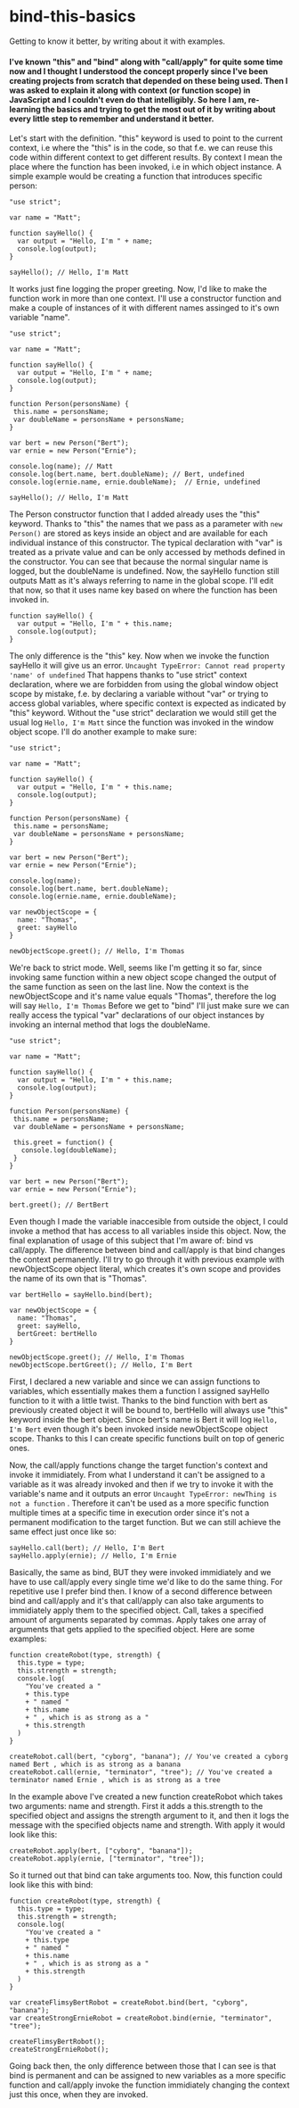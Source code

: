 # bind-this-basics
Getting to know it better, by writing about it with examples.

#### I've known "this" and "bind" along with "call/apply" for quite some time now and I thought I understood the concept properly since I've been creating projects from scratch that depended on these being used. Then I was asked to explain it along with context (or function scope) in JavaScript and I couldn't even do that intelligibly. So here I am, re-learning the basics and trying to get the most out of it by writing about every little step to remember and understand it better.

Let's start with the definition. "this" keyword is used to point to the current context, i.e where the "this" is in the code, so that f.e. we can reuse this code within different context to get different results. By context I mean the place where the function has been invoked, i.e in which object instance. A simple example would be creating a function that introduces specific person:
```
"use strict";

var name = "Matt";

function sayHello() {
  var output = "Hello, I'm " + name;
  console.log(output);
}

sayHello(); // Hello, I'm Matt
```
It works just fine logging the proper greeting. Now, I'd like to make the function work in more than one context. I'll use a constructor function and make a couple of instances of it with different names assinged to it's own variable "name".
```
"use strict";

var name = "Matt";

function sayHello() {
  var output = "Hello, I'm " + name;
  console.log(output);
}

function Person(personsName) {
 this.name = personsName;
 var doubleName = personsName + personsName;
}

var bert = new Person("Bert");
var ernie = new Person("Ernie");

console.log(name); // Matt
console.log(bert.name, bert.doubleName); // Bert, undefined
console.log(ernie.name, ernie.doubleName);  // Ernie, undefined

sayHello(); // Hello, I'm Matt
```
The Person constructor function that I added already uses the "this" keyword. Thanks to "this" the names that we pass as a parameter with ```new Person()``` are stored as keys inside an object and are available for each individual instance of this constructor. The typical declaration with "var" is treated as a private value and can be only accessed by methods defined in the constructor. You can see that because the normal singular name is logged, but the doubleName is undefined. Now, the sayHello function still outputs Matt as it's always referring to name in the global scope. I'll edit that now, so that it uses name key based on where the function has been invoked in.
```
function sayHello() {
  var output = "Hello, I'm " + this.name;
  console.log(output);
}
```
The only difference is the "this" key. Now when we invoke the function sayHello it will give us an error.
```Uncaught TypeError: Cannot read property 'name' of undefined```
That happens thanks to "use strict" context declaration, where we are forbidden from using the global window object scope by mistake, f.e. by declaring a variable without "var" or trying to access global variables, where specific context is expected as indicated by "this" keyword. Without the "use strict" declaration we would still get the usual log ```Hello, I'm Matt``` since the function was invoked in the window object scope. I'll do another example to make sure:
```
"use strict";

var name = "Matt";

function sayHello() {
  var output = "Hello, I'm " + this.name;
  console.log(output);
}

function Person(personsName) {
 this.name = personsName;
 var doubleName = personsName + personsName;
}

var bert = new Person("Bert");
var ernie = new Person("Ernie");

console.log(name);
console.log(bert.name, bert.doubleName);
console.log(ernie.name, ernie.doubleName);

var newObjectScope = {
  name: "Thomas",
  greet: sayHello
}

newObjectScope.greet(); // Hello, I'm Thomas
```
We're back to strict mode. Well, seems like I'm getting it so far, since invoking same function within a new object scope changed the output of the same function as seen on the last line. Now the context is the newObjectScope and it's name value equals "Thomas", therefore the log will say ```Hello, I'm Thomas``` Before we get to "bind" I'll just make sure we can really access the typical "var" declarations of our object instances by invoking an internal method that logs the doubleName.
```
"use strict";

var name = "Matt";

function sayHello() {
  var output = "Hello, I'm " + this.name;
  console.log(output);
}

function Person(personsName) {
 this.name = personsName;
 var doubleName = personsName + personsName;

 this.greet = function() {
   console.log(doubleName);
 }
}

var bert = new Person("Bert");
var ernie = new Person("Ernie");

bert.greet(); // BertBert
```
Even though I made the variable inaccesible from outside the object, I could invoke a method that has access to all variables inside this object. Now, the final explanation of usage of this subject that I'm aware of: bind vs call/apply. The difference between bind and call/apply is that bind changes the context permanently. I'll try to go through it with previous example with newObjectScope object literal, which creates it's own scope and provides the name of its own that is "Thomas".
```
var bertHello = sayHello.bind(bert);

var newObjectScope = {
  name: "Thomas",
  greet: sayHello,
  bertGreet: bertHello
}

newObjectScope.greet(); // Hello, I'm Thomas
newObjectScope.bertGreet(); // Hello, I'm Bert
```
First, I declared a new variable and since we can assign functions to variables, which essentially makes them a function I assigned sayHello function to it with a little twist. Thanks to the bind function with bert as previously created object it will be bound to, bertHello will always use "this" keyword inside the bert object. Since bert's name is Bert it will log ```Hello, I'm Bert``` even though it's been invoked inside newObjectScope object scope. Thanks to this I can create specific functions built on top of generic ones.

Now, the call/apply functions change the target function's context and invoke it immidiately. From what I understand it can't be assigned to a variable as it was already invoked and then if we try to invoke it with the variable's name and it outputs an error ```Uncaught TypeError: newThing is not a function``` . Therefore it can't be used as a more specific function multiple times at a specific time in execution order since it's not a permanent modification to the target function. But we can still achieve the same effect just once like so:
```
sayHello.call(bert); // Hello, I'm Bert
sayHello.apply(ernie); // Hello, I'm Ernie
```
Basically, the same as bind, BUT they were invoked immidiately and we have to use call/apply every single time we'd like to do the same thing. For repetitive use I prefer bind then. I know of a second difference between bind and call/apply and it's that call/apply can also take arguments to immidiately apply them to the specified object. Call, takes a specified amount of arguments separated by commas. Apply takes one array of arguments that gets applied to the specified object. Here are some examples:
```
function createRobot(type, strength) {
  this.type = type;
  this.strength = strength;
  console.log(
    "You've created a "
    + this.type
    + " named "
    + this.name
    + " , which is as strong as a "
    + this.strength
  )
}

createRobot.call(bert, "cyborg", "banana"); // You've created a cyborg named Bert , which is as strong as a banana
createRobot.call(ernie, "terminator", "tree"); // You've created a terminator named Ernie , which is as strong as a tree
```
In the example above I've created a new function createRobot which takes two arguments: name and strength. First it adds a this.strength to the specified object and assigns the strength argument to it, and then it logs the message with the specified objects name and strength. With apply it would look like this:
```
createRobot.apply(bert, ["cyborg", "banana"]);
createRobot.apply(ernie, ["terminator", "tree"]);
```
So it turned out that bind can take arguments too. Now, this function could look like this with bind:
```
function createRobot(type, strength) {
  this.type = type;
  this.strength = strength;
  console.log(
    "You've created a "
    + this.type
    + " named "
    + this.name
    + " , which is as strong as a "
    + this.strength
  )
}

var createFlimsyBertRobot = createRobot.bind(bert, "cyborg", "banana");
var createStrongErnieRobot = createRobot.bind(ernie, "terminator", "tree");

createFlimsyBertRobot();
createStrongErnieRobot();
```
Going back then, the only difference between those that I can see is that bind is permanent and can be assigned to new variables as a more specific function and call/apply invoke the function immidiately changing the context just this once, when they are invoked.
